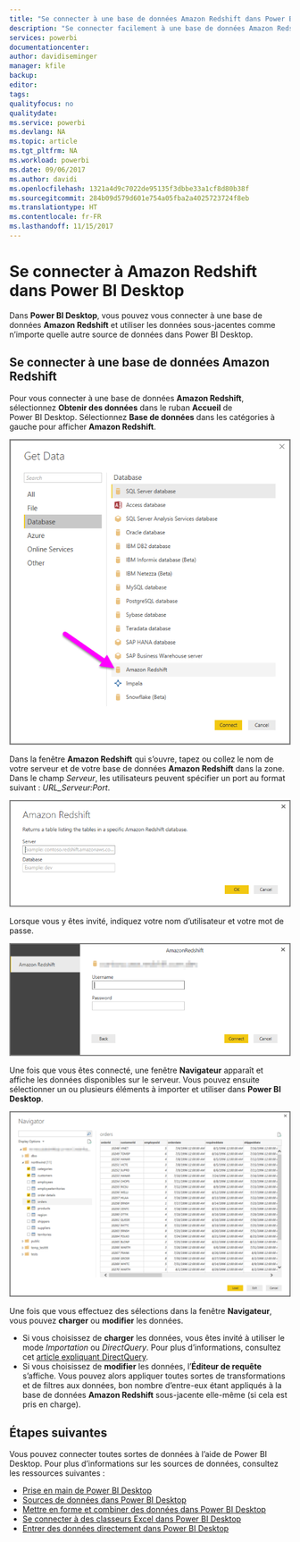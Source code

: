 ```yaml
---
title: "Se connecter à une base de données Amazon Redshift dans Power BI Desktop"
description: "Se connecter facilement à une base de données Amazon Redshift et l’utiliser dans Power BI Desktop"
services: powerbi
documentationcenter: 
author: davidiseminger
manager: kfile
backup: 
editor: 
tags: 
qualityfocus: no
qualitydate: 
ms.service: powerbi
ms.devlang: NA
ms.topic: article
ms.tgt_pltfrm: NA
ms.workload: powerbi
ms.date: 09/06/2017
ms.author: davidi
ms.openlocfilehash: 1321a4d9c7022de95135f3dbbe33a1cf8d80b38f
ms.sourcegitcommit: 284b09d579d601e754a05fba2a4025723724f8eb
ms.translationtype: HT
ms.contentlocale: fr-FR
ms.lasthandoff: 11/15/2017
---
```

# <a name="connect-to-amazon-redshift-in-power-bi-desktop"></a>Se connecter à Amazon Redshift dans Power BI Desktop
Dans **Power BI Desktop**, vous pouvez vous connecter à une base de données **Amazon Redshift** et utiliser les données sous-jacentes comme n’importe quelle autre source de données dans Power BI Desktop.

## <a name="connect-to-an-amazon-redshift-database"></a>Se connecter à une base de données Amazon Redshift
Pour vous connecter à une base de données **Amazon Redshift**, sélectionnez **Obtenir des données** dans le ruban **Accueil** de Power BI Desktop. Sélectionnez **Base de données** dans les catégories à gauche pour afficher **Amazon Redshift**.

![](media/desktop-connect-redshift/connect_redshift_3.png)

Dans la fenêtre **Amazon Redshift** qui s’ouvre, tapez ou collez le nom de votre serveur et de votre base de données **Amazon Redshift** dans la zone. Dans le champ *Serveur*, les utilisateurs peuvent spécifier un port au format suivant : *URL_Serveur:Port*.

![](media/desktop-connect-redshift/connect_redshift_4.png)

Lorsque vous y êtes invité, indiquez votre nom d’utilisateur et votre mot de passe.

![](media/desktop-connect-redshift/connect_redshift_5.png)

Une fois que vous êtes connecté, une fenêtre **Navigateur** apparaît et affiche les données disponibles sur le serveur. Vous pouvez ensuite sélectionner un ou plusieurs éléments à importer et utiliser dans **Power BI Desktop**.

![](media/desktop-connect-redshift/connect_redshift_6.png)

Une fois que vous effectuez des sélections dans la fenêtre **Navigateur**, vous pouvez **charger** ou **modifier** les données.

* Si vous choisissez de **charger** les données, vous êtes invité à utiliser le mode *Importation* ou *DirectQuery*. Pour plus d’informations, consultez cet [article expliquant DirectQuery](desktop-use-directquery.md).
* Si vous choisissez de **modifier** les données, l’**Éditeur de requête** s’affiche. Vous pouvez alors appliquer toutes sortes de transformations et de filtres aux données, bon nombre d’entre-eux étant appliqués à la base de données **Amazon Redshift** sous-jacente elle-même (si cela est pris en charge).

## <a name="next-steps"></a>Étapes suivantes
Vous pouvez connecter toutes sortes de données à l’aide de Power BI Desktop. Pour plus d’informations sur les sources de données, consultez les ressources suivantes :

* [Prise en main de Power BI Desktop](desktop-getting-started.md)
* [Sources de données dans Power BI Desktop](desktop-data-sources.md)
* [Mettre en forme et combiner des données dans Power BI Desktop](desktop-shape-and-combine-data.md)
* [Se connecter à des classeurs Excel dans Power BI Desktop](desktop-connect-excel.md)   
* [Entrer des données directement dans Power BI Desktop](desktop-enter-data-directly-into-desktop.md)   

